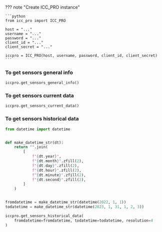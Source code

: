 ??? note "Create ICC_PRO instance"

    ```python
    from icc_pro import ICC_PRO

    host = "..."
    username = "..."
    password = "..."
    client_id = "..."
    client_secret = "..."

    iccpro = ICC_PRO(host, username, password, client_id, client_secret)
    ```

### To get sensors general info

```python linenums="1" hl_lines="1"
iccpro.get_sensors_general_info()
```

### To get sensors current data

```python linenums="1" hl_lines="1"
iccpro.get_sensors_current_data()
```

### To get sensors historical data

```python linenums="1" hl_lines="20-22"
from datetime import datetime


def make_datetime_str(dt):
    return "".join(
        [
            f"{dt.year}",
            f"{dt.month}".zfill(2),
            f"{dt.day}".zfill(2),
            f"{dt.hour}".zfill(2),
            f"{dt.minute}".zfill(2),
            f"{dt.second}".zfill(2),
        ]
    )


fromdatetime = make_datetime_str(datetime(2022, 1, 1))
todatetime = make_datetime_str(datetime(2023, 1, 31, 1, 2, 3))

iccpro.get_sensors_historical_data(
    fromdatetime=fromdatetime, todatetime=todatetime, resolution=4
)
```
